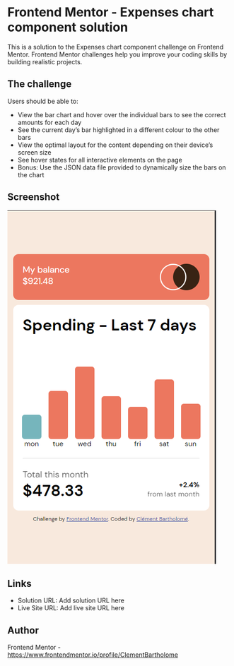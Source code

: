 # Frontend Mentor - Expenses chart component solution

This is a solution to the Expenses chart component challenge on Frontend Mentor. Frontend Mentor challenges help you improve your coding skills by building realistic projects.

## The challenge

Users should be able to:

- View the bar chart and hover over the individual bars to see the correct amounts for each day
- See the current day’s bar highlighted in a different colour to the other bars
- View the optimal layout for the content depending on their device’s screen size
- See hover states for all interactive elements on the page
- Bonus: Use the JSON data file provided to dynamically size the bars on the chart

## Screenshot

![screenshot](./images/screen.png)

## Links

- Solution URL: Add solution URL here
- Live Site URL: Add live site URL here

## Author

Frontend Mentor - https://www.frontendmentor.io/profile/ClementBartholome
